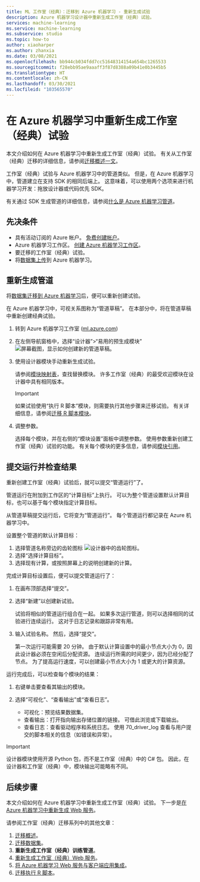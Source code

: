```yaml
---
title: ML 工作室（经典）：迁移到 Azure 机器学习 - 重新生成试验
description: Azure 机器学习设计器中重新生成工作室（经典）试验。
services: machine-learning
ms.service: machine-learning
ms.subservice: studio
ms.topic: how-to
author: xiaoharper
ms.author: zhanxia
ms.date: 03/08/2021
ms.openlocfilehash: bb944cb034fdd7cc51648314154a654bc1265533
ms.sourcegitcommit: f28ebb95ae9aaaff3f87d8388a09b41e0b3445b5
ms.translationtype: HT
ms.contentlocale: zh-CN
ms.lasthandoff: 03/30/2021
ms.locfileid: "103565570"
---
```

# <a name="rebuild-a-studio-classic-experiment-in-azure-machine-learning"></a>在 Azure 机器学习中重新生成工作室（经典）试验

本文介绍如何在 Azure 机器学习中重新生成工作室（经典）试验。 有关从工作室（经典）迁移的详细信息，请参阅[迁移概述一文](migrate-overview.md)。

工作室（经典）试验与 Azure 机器学习中的管道类似。 但是，在 Azure 机器学习中，管道建立在支持 SDK 的相同后端上。 这意味着，可以使用两个选项来进行机器学习开发：拖放设计器或代码优先 SDK。

有关通过 SDK 生成管道的详细信息，请参阅[什么是 Azure 机器学习管道](../concept-ml-pipelines.md#building-pipelines-with-the-python-sdk)。


## <a name="prerequisites"></a>先决条件

- 具有活动订阅的 Azure 帐户。 [免费创建帐户](https://azure.microsoft.com/free/?WT.mc_id=A261C142F)。
- Azure 机器学习工作区。 [创建 Azure 机器学习工作区](../how-to-manage-workspace.md#create-a-workspace)。
- 要迁移的工作室（经典）试验。
- 将[数据集上传](migrate-register-dataset.md)到 Azure 机器学习。

## <a name="rebuild-the-pipeline"></a>重新生成管道

将[数据集迁移到 Azure 机器学习](migrate-register-dataset.md)后，便可以重新创建试验。

在 Azure 机器学习中，可视关系图称为“管道草稿”。 在本部分中，将在管道草稿中重新创建经典试验。

1. 转到 Azure 机器学习工作室 ([ml.azure.com](https://ml.azure.com))
1. 在左侧导航窗格中，选择“设计器”>“易用的预生成模块” ![屏幕截图，显示如何创建新的管道草稿。](../media/tutorial-designer-automobile-price-train-score/launch-designer.png)

1. 使用设计器模块手动重新生成试验。
    
    请参阅[模块映射表](migrate-overview.md#studio-classic-and-designer-module-mapping)，查找替换模块。 许多工作室（经典）的最受欢迎模块在设计器中具有相同版本。

    > [!Important]
    > 如果试验使用“执行 R 脚本”模块，则需要执行其他步骤来迁移试验。 有关详细信息，请参阅[迁移 R 脚本模块](migrate-execute-r-script.md)。

1. 调整参数。
    
    选择每个模块，并在右侧的“模块设置”面板中调整参数。 使用参数重新创建工作室（经典）试验的功能。 有关每个模块的更多信息，请参阅[模块引用](../algorithm-module-reference/module-reference.md)。

## <a name="submit-a-run-and-check-results"></a>提交运行并检查结果

重新创建工作室（经典）试验后，就可以提交“管道运行”了。

管道运行在附加到工作区的“计算目标”上执行。 可以为整个管道设置默认计算目标，也可以基于每个模块指定计算目标。

从管道草稿提交运行后，它将变为“管道运行”。 每个管道运行都记录在 Azure 机器学习中。

设置整个管道的默认计算目标：
1. 选择管道名称旁边的齿轮图标 ![设计器中的齿轮图标](../media/tutorial-designer-automobile-price-train-score/gear-icon.png)。
1. 选择“选择计算目标”。
1. 选择现有计算，或按照屏幕上的说明创建新的计算。

完成计算目标设置后，便可以提交管道运行了：

1. 在画布顶部选择“提交”。
1. 选择“新建”以创建新试验。
    
    试验将相似的管道运行组合在一起。 如果多次运行管道，则可以选择相同的试验进行连续运行。 这对于日志记录和跟踪非常有用。
1. 输入试验名称。 然后，选择“提交”。

    第一次运行可能需要 20 分钟。 由于默认计算设置中的最小节点大小为 0，因此设计器必须在空闲后分配资源。 连续运行所需的时间更少，因为已经分配了节点。 为了提高运行速度，可以创建最小节点大小为 1 或更大的计算资源。

运行完成后，可以检查每个模块的结果：

1. 右键单击要查看其输出的模块。
1. 选择“可视化”、“查看输出”或“查看日志”。

    - 可视化：预览结果数据集。
    - 查看输出：打开指向输出存储位置的链接。 可借此浏览或下载输出。 
    - 查看日志：查看驱动程序和系统日志。 使用 70_driver_log 查看与用户提交的脚本相关的信息（如错误和异常）。

> [!IMPORTANT]
> 设计器模块使用开源 Python 包，而不是工作室（经典）中的 C# 包。 因此，在设计器和工作室（经典）中，模块输出可能略有不同。 


## <a name="next-steps"></a>后续步骤

本文介绍如何在 Azure 机器学习中重新生成工作室（经典）试验。 下一步是[在 Azure 机器学习中重新生成 Web 服务](migrate-rebuild-web-service.md)。


请参阅工作室（经典）迁移系列中的其他文章：

1. [迁移概述](migrate-overview.md)。
1. [迁移数据集](migrate-register-dataset.md)。
1. **重新生成工作室（经典）训练管道**。
1. [重新生成工作室（经典）Web 服务](migrate-rebuild-web-service.md)。
1. [将 Azure 机器学习 Web 服务与客户端应用集成](migrate-rebuild-integrate-with-client-app.md)。
1. [迁移执行 R 脚本](migrate-execute-r-script.md)。
